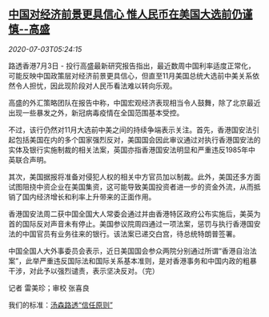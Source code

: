 <!--1593755686000-->
[中国对经济前景更具信心 惟人民币在美国大选前仍谨慎--高盛](https://cn.reuters.com/article/gs-china-economy-us-election-0703-idCNKBS2440H8)
------

<div><i>2020-07-03T05:24:15</i></div><div class="StandardArticleBody_body"><p>路透香港7月3日 - 投行高盛最新研究报告指出，最近数周中国利率适度正常化，可能反映中国政策层对经济前景更具信心，但直至11月美国总统大选前中美关系依然令人担忧，因此现阶段对人民币看法难以转向乐观。 </p><p>高盛的外汇策略团队在报告中称，中国宏观经济表现相当令人鼓舞，除了北京最近出现一些暴发之外，新冠病毒疫情在全国范围基本受控。 </p><p>不过，该行仍然对11月大选前中美之间的持续争端表示关注。首先，香港国安法引起包括美国在内的多个国家强烈反对，美国国会因此审议通过对执行香港国安法的实体及银行实施制裁的相关法案，英国亦指香港国安法明显和严重违反1985年中英联合声明。 </p><p>其次，美国据报将准备对侵犯人权的相关中方官员加以制裁。此外，美国还多方面试图阻挠中资企业在美国集资，这可能导致美国投资者进一步的资金外流，从而抵销了国内经济增长和利率上升带来的正面作用。 </p><p>香港国安法周二获中国全国大人常委会通过并由香港特区政府公布实施后，美英为首的国际反对声音未有停止。美国参议院周四通过一项法案，惩罚与执行香港国安法的中国官员有业务往来的银行。该法案已递交白宫，待总统特朗普签署。 </p><p>中国全国人大外事委员会表示，近日美国国会参众两院分别通过所谓“香港自治法案”，此举严重违反国际法和国际关系基本准则，是对香港事务和中国内政的粗暴干涉，对此予以强烈谴责，表示坚决反对。（完）          </p><div class="Attribution_container"><div class="Attribution_attribution"><p class="Attribution_content">记者 雷美珍；审校 张喜良 </p></div></div><div class="StandardArticleBody_trustBadgeContainer"><span class="StandardArticleBody_trustBadgeTitle">我们的标准：</span><span class="trustBadgeUrl"><a href="https://www.thomsonreuters.cn/content/dam/openweb/documents/pdf/china/brochures/about-us-1.pdf">汤森路透“信任原则”</a></span></div></div>
